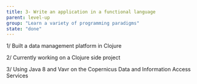 ```yaml
---
title: 3- Write an application in a functional language
parent: level-up
group: "Learn a variety of programming paradigms"
state: "done"
---
```


1/ Built a data management platform in Clojure

2/ Currently working on a Clojure side project

3/ Using Java 8 and Vavr on the Copernicus Data and Information Access Services
